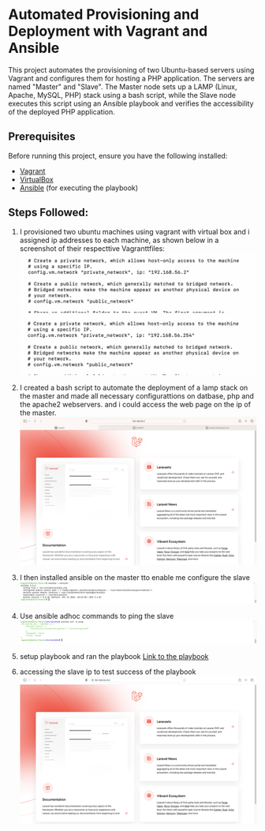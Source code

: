 # Automated Provisioning and Deployment with Vagrant and Ansible

This project automates the provisioning of two Ubuntu-based servers using Vagrant and configures them for hosting a PHP application. The servers are named "Master" and "Slave". The Master node sets up a LAMP (Linux, Apache, MySQL, PHP) stack using a bash script, while the Slave node executes this script using an Ansible playbook and verifies the accessibility of the deployed PHP application.

## Prerequisites

Before running this project, ensure you have the following installed:

- [Vagrant](https://www.vagrantup.com/downloads)
- [VirtualBox](https://www.virtualbox.org/wiki/Downloads)
- [Ansible](https://docs.ansible.com/ansible/latest/installation_guide/intro_installation.html) (for executing the playbook)

## Steps Followed:

1. I provisioned two ubuntu machines using vagrant with virtual box and i assigned ip addresses to each machine, as shown below in a screenshot of their respecttive Vagranttfiles:
![Master ip](images/master_ip.png)
![Slave ip](images/slave_ip.png)
2. I created a bash script to automate the deployment of a lamp stack on the master and made all necessary configurattions on datbase, php and the apache2 webservers. and i could access the web page on the ip of the master.
![Master webpage](images/live_master.png)

3. I then installed ansible on the master tto enable me configure the slave
   ![Ansible version](images/ansible_version.png)

4. Use ansible adhoc commands to ping the slave
   ![Ansible version](images/slave_ping.png)

5. setup playbook and ran the playbook
   [Link to the playbook](https://github.com/donfortune/Deploy_lamp_to_VM/blob/main/playbook.yaml)

6. accessing the slave ip to test success of the playbook
   ![Master webpage](images/live_slave.png)

